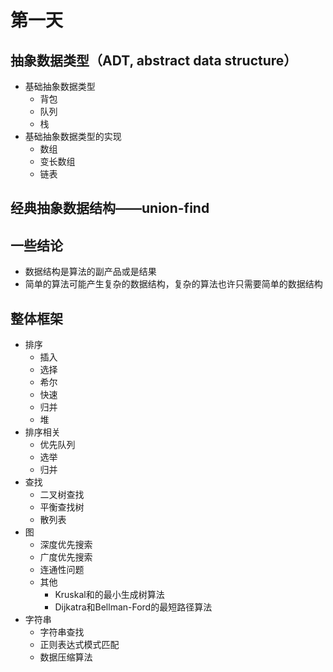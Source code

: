 # 第一天

## 抽象数据类型（ADT, abstract data structure）

- 基础抽象数据类型
    - 背包
    - 队列
    - 栈
- 基础抽象数据类型的实现
    - 数组
    - 变长数组
    - 链表

## 经典抽象数据结构——union-find

## 一些结论

- 数据结构是算法的副产品或是结果
- 简单的算法可能产生复杂的数据结构，复杂的算法也许只需要简单的数据结构

## 整体框架

- 排序
    - 插入
    - 选择
    - 希尔
    - 快速
    - 归并
    - 堆
- 排序相关
    - 优先队列
    - 选举
    - 归并
- 查找
    - 二叉树查找
    - 平衡查找树
    - 散列表
- 图
    - 深度优先搜索
    - 广度优先搜索
    - 连通性问题
    - 其他
        - Kruskal和的最小生成树算法
        - Dijkatra和Bellman-Ford的最短路径算法
- 字符串
    - 字符串查找
    - 正则表达式模式匹配
    - 数据压缩算法